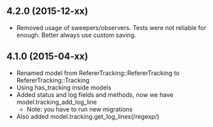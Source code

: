 ## 4.2.0 (2015-12-xx)

  - Removed usage of sweepers/observers. Tests were not reliable for enough. Better always use custom saving.

## 4.1.0 (2015-04-xx)

  - Renamed model from RefererTracking::RefererTracking to RefererTracking::Tracking
  - Using has_tracking inside models
  - Added status and log fields and methods, now we have model.tracking_add_log_line
     - Note: you have to run new migrations
  - Also added model.tracking.get_log_lines(/regexp/)
